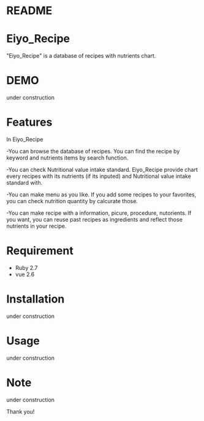 # README


# Eiyo_Recipe
 
"Eiyo_Recipe" is a database of recipes with nutrients chart.
 
# DEMO
 
under construction
 
# Features
 
In Eiyo_Recipe

-You can browse the database of recipes.
You can find the recipe by keyword and nutrients items by search function.

-You can check Nutritional value intake standard.
Eiyo_Recipe provide chart every recipes with its nutrients (if its inputed) and Nutritional value intake standard with.

-You can make menu as you like.
If you add some recipes to your favorites, you can check nutrition quantity by calcurate those.

-You can make recipe with a information, picure, procedure, nutorients.
If you want, you can reuse past recipes as ingredients and reflect those nutrients in your recipe.


 
# Requirement
 
* Ruby 2.7
* vue 2.6
 

# Installation
 
under construction
 
# Usage
 
under construction
 
# Note
 
under construction
 

 
Thank you!
